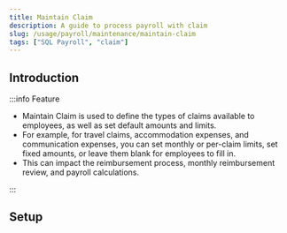 ```yaml
---
title: Maintain Claim
description: A guide to process payroll with claim
slug: /usage/payroll/maintenance/maintain-claim
tags: ["SQL Payroll", "claim"]
---
```


## Introduction

:::info Feature

- Maintain Claim is used to define the types of claims available to employees, as well as set default amounts and limits.
- For example, for travel claims, accommodation expenses, and communication expenses, you can set monthly or per-claim limits, set fixed amounts, or leave them blank for employees to fill in.
- This can impact the reimbursement process, monthly reimbursement review, and payroll calculations.

:::

## Setup
